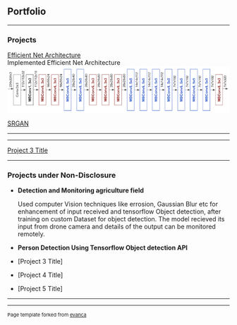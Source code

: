## Portfolio

---

### Projects

[Efficient Net Architecture](/efficientNet) <br>
Implemented Efficient Net Architecture <br>
<img src="images/efficient/efficient_blocks.png?raw=true"/>

[SRGAN](/SRGAN) <br>
<!-- <img src="images/efficient/efficient_blocks.png?raw=true"/> -->

---
<!-- [Project 2 Title](/pdf/sample_presentation.pdf) -->
<!-- <img src="images/dummy_thumbnail.jpg?raw=true"/> -->

---
[Project 3 Title](http://example.com/)
<!-- <img src="images/dummy_thumbnail.jpg?raw=true"/> -->

---

### Projects under Non-Disclosure

- **Detection and Monitoring agriculture field**

    Used computer Vision techniques like errosion, Gaussian Blur etc for enhancement of input received and tensorflow Object detection, after training on custom Dataset for object detection. The model recieved its input from drone camera and details of the output can be monitored remotely.

- **Person Detection Using Tensorflow Object detection API**

- [Project 3 Title]
- [Project 4 Title]
- [Project 5 Title]

---




---
<p style="font-size:11px">Page template forked from <a href="https://github.com/evanca/quick-portfolio">evanca</a></p>
<!-- Remove above link if you don't want to attibute -->
